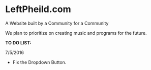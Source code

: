 # LeftPheild.com
A Website built by a Community for a Community

We plan to prioritize on creating music and programs for the future.

<strong>TO DO LIST:</strong>

  7/5/2016
  - Fix the Dropdown Button.
